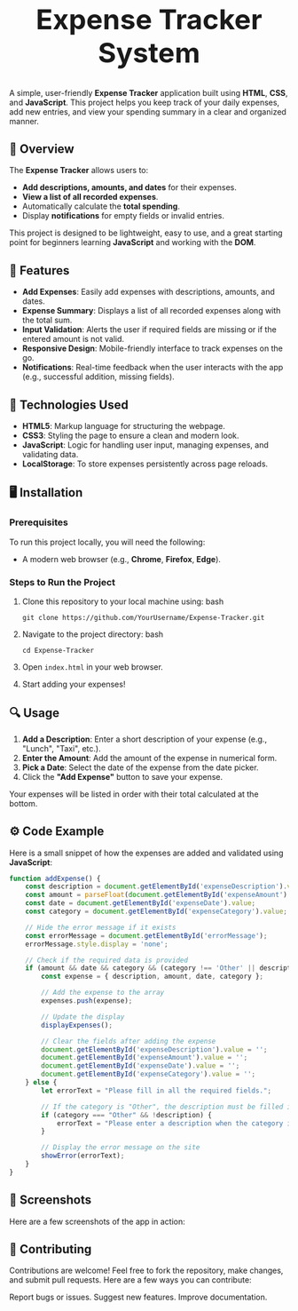 <h1 style="font-size: 50px; text-align: center;">Expense Tracker System</h1>

A simple, user-friendly **Expense Tracker** application built using **HTML**, **CSS**, and **JavaScript**. This project helps you keep track of your daily expenses, add new entries, and view your spending summary in a clear and organized manner.

## 📝 **Overview**

The **Expense Tracker** allows users to:
- **Add descriptions, amounts, and dates** for their expenses.
- **View a list of all recorded expenses**.
- Automatically calculate the **total spending**.
- Display **notifications** for empty fields or invalid entries.

This project is designed to be lightweight, easy to use, and a great starting point for beginners learning **JavaScript** and working with the **DOM**.

## 🚀 **Features**

- **Add Expenses**: Easily add expenses with descriptions, amounts, and dates.
- **Expense Summary**: Displays a list of all recorded expenses along with the total sum.
- **Input Validation**: Alerts the user if required fields are missing or if the entered amount is not valid.
- **Responsive Design**: Mobile-friendly interface to track expenses on the go.
- **Notifications**: Real-time feedback when the user interacts with the app (e.g., successful addition, missing fields).

## 🔧 **Technologies Used**

- **HTML5**: Markup language for structuring the webpage.
- **CSS3**: Styling the page to ensure a clean and modern look.
- **JavaScript**: Logic for handling user input, managing expenses, and validating data.
- **LocalStorage**: To store expenses persistently across page reloads.

## 🖥️ **Installation**

### **Prerequisites**

To run this project locally, you will need the following:
- A modern web browser (e.g., **Chrome**, **Firefox**, **Edge**).

### **Steps to Run the Project**

1. Clone this repository to your local machine using:
   bash
    ```
    git clone https://github.com/YourUsername/Expense-Tracker.git
    ```

3. Navigate to the project directory:
 bash
    ```
    cd Expense-Tracker
    ```

4. Open `index.html` in your web browser.

5. Start adding your expenses!

## 🔍 **Usage**

1. **Add a Description**: Enter a short description of your expense (e.g., "Lunch", "Taxi", etc.).
2. **Enter the Amount**: Add the amount of the expense in numerical form.
3. **Pick a Date**: Select the date of the expense from the date picker.
4. Click the **"Add Expense"** button to save your expense.

Your expenses will be listed in order with their total calculated at the bottom.

## ⚙️ **Code Example**

Here is a small snippet of how the expenses are added and validated using **JavaScript**:

```javascript
function addExpense() {
    const description = document.getElementById('expenseDescription').value;
    const amount = parseFloat(document.getElementById('expenseAmount').value);
    const date = document.getElementById('expenseDate').value;
    const category = document.getElementById('expenseCategory').value;

    // Hide the error message if it exists
    const errorMessage = document.getElementById('errorMessage');
    errorMessage.style.display = 'none';

    // Check if the required data is provided
    if (amount && date && category && (category !== 'Other' || description)) {
        const expense = { description, amount, date, category };

        // Add the expense to the array
        expenses.push(expense);

        // Update the display
        displayExpenses();

        // Clear the fields after adding the expense
        document.getElementById('expenseDescription').value = '';
        document.getElementById('expenseAmount').value = '';
        document.getElementById('expenseDate').value = '';
        document.getElementById('expenseCategory').value = '';
    } else {
        let errorText = "Please fill in all the required fields.";

        // If the category is "Other", the description must be filled in
        if (category === "Other" && !description) {
            errorText = "Please enter a description when the category is 'Other'.";
        }

        // Display the error message on the site
        showError(errorText);
    }
}

```
## 📸 Screenshots
Here are a few screenshots of the app in action:


## 💬 Contributing
Contributions are welcome! Feel free to fork the repository, make changes, and submit pull requests. Here are a few ways you can contribute:

Report bugs or issues.
Suggest new features.
Improve documentation.
